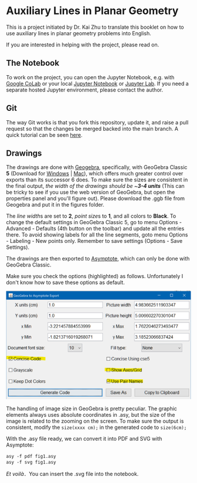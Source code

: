 # Auxiliary Lines in Planar Geometry

This is a project initiated by Dr. Kai Zhu to translate this booklet on how to use auxiliary lines in planar geometry problems into English.

If you are interested in helping with the project, please read on.

## The Notebook

To work on the project, you can open the Jupyter Notebook, e.g. with [Google CoLab](https://colab.research.google.com/github/jameslao/Geometry/blob/main/Auxiliary%20Lines.ipynb) or your local [Jupyter Notebook](https://jupyter.readthedocs.io/en/latest/install.html) or [Jupyter Lab](https://jupyterlab.readthedocs.io/en/stable/getting_started/installation.html). If you need a separate hosted Jupyter environment, please contact the author.

## Git

The way Git works is that you fork this repository, update it, and raise a pull request so that the changes be merged backed into the main branch. A quick tutorial can be seen [here](https://guides.github.com/activities/hello-world/).

## Drawings

The drawings are done with [Geogebra](https://www.geogebra.org/geometry), specifically, with GeoGebra Classic **5** (Download for [Windows](https://download.geogebra.org/installers/5.0/GeoGebra-Windows-Installer-5-0-625-0.exe) | [Mac](https://download.geogebra.org/package/mac)), which offers much greater control over exports than its successor 6 does. To make sure the sizes are consistent in the final output, *the width of the drawings should be ~**3-4 units*** (This can be tricky to see if you use the web version of GeoGebra, but open the properties panel and you'll figure out). Please download the .ggb file from Geogebra and put it in the figures folder.

The *line width*s are set to **2**, *point size*s to **1**, and all colors to **Black**. To change the default settings in GeoGebra Classic 5, go to menu Options - Advanced - Defaults (4th button on the toolbar) and update all the entries there. To avoid showing labels for all the line segments, goto menu Options - Labeling - New points only. Remember to save settings (Options - Save Settings).

The drawings are then exported to [Asymptote](https://asymptote.sourceforge.io/), which can only be done with GeoGebra Classic. 

Make sure you check the options (highlighted) as follows. Unfortunately I don't know how to save these options as default.

![](GeoGebraExport.png)

The handling of image size in GeoGebra is pretty peculiar. The graphic elements always uses absolute coordinates in .asy, but the size of the image is related to the zooming on the screen. To make sure the output is consistent, modify the `size(xxxx cm);` in the generated code to `size(6cm);` 

With the .asy file ready, we can convert it into PDF and SVG with Asymptote:

    asy -f pdf fig1.asy
    asy -f svg fig1.asy
    
*Et voilà*．You can insert the .svg file into the notebook.